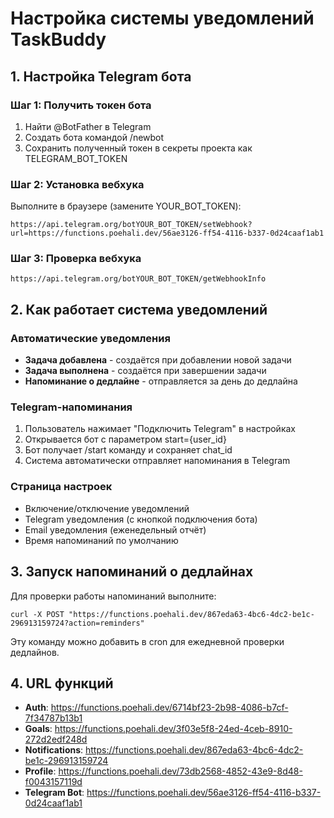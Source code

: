# Настройка системы уведомлений TaskBuddy

## 1. Настройка Telegram бота

### Шаг 1: Получить токен бота
1. Найти @BotFather в Telegram
2. Создать бота командой /newbot
3. Сохранить полученный токен в секреты проекта как TELEGRAM_BOT_TOKEN

### Шаг 2: Установка вебхука
Выполните в браузере (замените YOUR_BOT_TOKEN):
```
https://api.telegram.org/botYOUR_BOT_TOKEN/setWebhook?url=https://functions.poehali.dev/56ae3126-ff54-4116-b337-0d24caaf1ab1
```

### Шаг 3: Проверка вебхука
```
https://api.telegram.org/botYOUR_BOT_TOKEN/getWebhookInfo
```

## 2. Как работает система уведомлений

### Автоматические уведомления
- **Задача добавлена** - создаётся при добавлении новой задачи
- **Задача выполнена** - создаётся при завершении задачи
- **Напоминание о дедлайне** - отправляется за день до дедлайна

### Telegram-напоминания
1. Пользователь нажимает "Подключить Telegram" в настройках
2. Открывается бот с параметром start={user_id}
3. Бот получает /start команду и сохраняет chat_id
4. Система автоматически отправляет напоминания в Telegram

### Страница настроек
- Включение/отключение уведомлений
- Telegram уведомления (с кнопкой подключения бота)
- Email уведомления (еженедельный отчёт)
- Время напоминаний по умолчанию

## 3. Запуск напоминаний о дедлайнах

Для проверки работы напоминаний выполните:
```
curl -X POST "https://functions.poehali.dev/867eda63-4bc6-4dc2-be1c-296913159724?action=reminders"
```

Эту команду можно добавить в cron для ежедневной проверки дедлайнов.

## 4. URL функций

- **Auth**: https://functions.poehali.dev/6714bf23-2b98-4086-b7cf-7f34787b13b1
- **Goals**: https://functions.poehali.dev/3f03e5f8-24ed-4ceb-8910-272d2edf248d
- **Notifications**: https://functions.poehali.dev/867eda63-4bc6-4dc2-be1c-296913159724
- **Profile**: https://functions.poehali.dev/73db2568-4852-43e9-8d48-f0043157119d
- **Telegram Bot**: https://functions.poehali.dev/56ae3126-ff54-4116-b337-0d24caaf1ab1
